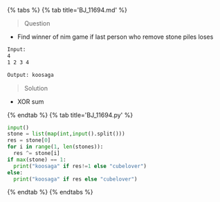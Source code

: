 {% tabs %}
{% tab title='BJ_11694.md' %}

> Question

* Find winner of nim game if last person who remove stone piles loses

```txt
Input:
4
1 2 3 4

Output: koosaga
```

> Solution

* XOR sum

{% endtab %}
{% tab title='BJ_11694.py' %}

```py
input()
stone = list(map(int,input().split()))
res = stone[0]
for i in range(1, len(stones)):
  res ^= stone[i]
if max(stone) == 1:
  print("koosaga" if res!=1 else "cubelover")
else:
  print("koosaga" if res else "cubelover")
```

{% endtab %}
{% endtabs %}
